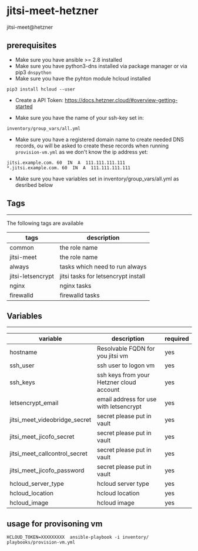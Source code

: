 # jitsi-meet-hetzner
jitsi-meet@hetzner

## prerequisites

* Make sure you have ansible >= 2.8 installed
* Make sure you have python3-dns installed via package manager or via pip3 `dnspython`
* Make sure you have the pyhton module hcloud installed
```
pip3 install hcloud --user
```

* Create a API Token: https://docs.hetzner.cloud/#overview-getting-started

* Make sure you have the name of your ssh-key set in:

```
inventory/group_vars/all.yml

```

* Make sure you have a registered domain name to create needed DNS records, ou will be asked to create these records when running `provision-vm.yml` as we don't know the ip address yet:
```
jitsi.example.com. 60  IN  A  111.111.111.111
*.jitsi.example.com. 60  IN  A  111.111.111.111
```

* Make sure you have variables set in inventory/group_vars/all.yml as desribed below

## Tags
----

The following tags are available

| tags              | description
| ----------        | ----------------------------- |
| common            | the role name |
| jitsi-meet        | the role name |
| always            | tasks which need to run always |
| jitsi-letsencrypt | jitsi tasks for letsencrypt install  |
| nginx             | nginx tasks | 
| firewalld         | firewalld tasks |

## Variables
---------

| variable | description | required
| --- | --- | --- |
| hostname                      | Resolvable FQDN for you jitsi vm | yes |
| ssh_user                      | ssh user to logon vm | yes |
| ssh_keys                      | ssh keys from your Hetzner cloud account | yes |
| letsencrypt_email             | email address for use with letsencrypt  | yes |
| jitsi_meet_videobridge_secret | secret please put in vault | yes |
| jitsi_meet_jicofo_secret      | secret please put in vault | yes |
| jitsi_meet_callcontrol_secret | secret please put in vault | yes |
| jitsi_meet_jicofo_password    | secret please put in vault | yes |
| hcloud_server_type            | hcloud server type | yes |
| hcloud_location               | hcloud location | yes |
| hcloud_image                  | hcloud image | yes |


## usage for provisoning vm

```
HCLOUD_TOKEN=XXXXXXXXX  ansible-playbook -i inventory/  playbooks/provision-vm.yml
```
